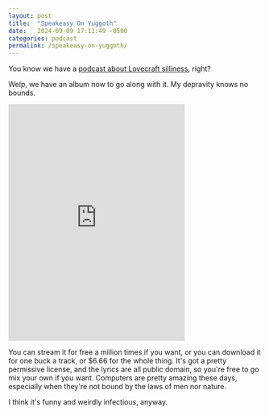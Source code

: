 ```yaml
---
layout: post
title:  "Speakeasy On Yuggoth"
date:   2024-09-09 17:11:49 -0500
categories: podcast
permalink: /speakeasy-on-yuggoth/
---
```

You know we have a [podcast about Lovecraft silliness](https://podsothoth.club), right?

Welp, we have an album now to go along with it. My depravity knows no bounds.


<iframe style="border: 0; width: 350px; height: 470px;" src="https://bandcamp.com/EmbeddedPlayer/album=3510921440/size=large/bgcol=ffffff/linkcol=0687f5/tracklist=false/transparent=true/" seamless><a href="https://podsothoth.bandcamp.com/album/speakeasy-on-yuggoth">Speakeasy on Yuggoth by Huge Success</a></iframe>

You can stream it for free a million times if you want, or you can download it for one buck a track, or $6.66 for the whole thing. It's got a pretty permissive license, and the lyrics are all public domain, so you're free to go mix your own if you want. Computers are pretty amazing these days, especially when they're not bound by the laws of men nor nature.

I think it's funny and weirdly infectious, anyway.